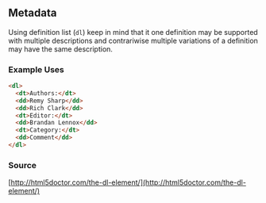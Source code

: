 ## Metadata
Using definition list (`dl`) keep in mind that it one definition may be supported with  multiple descriptions and
contrariwise multiple variations of a definition may have the same description.

### Example Uses
```html
<dl>
  <dt>Authors:</dt>
  <dd>Remy Sharp</dd>
  <dd>Rich Clark</dd>
  <dt>Editor:</dt>
  <dd>Brandan Lennox</dd>
  <dt>Category:</dt>
  <dd>Comment</dd>
</dl>
```
### Source
[http://html5doctor.com/the-dl-element/](http://html5doctor.com/the-dl-element/)
